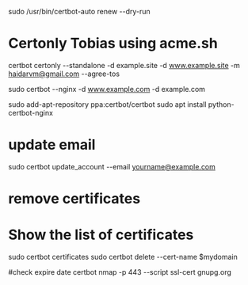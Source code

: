 sudo /usr/bin/certbot-auto renew --dry-run


# Certonly Tobias using acme.sh

certbot certonly --standalone -d example.site -d www.example.site -m haidarvm@gmail.com --agree-tos


sudo certbot --nginx -d www.example.com -d example.com   


sudo add-apt-repository ppa:certbot/certbot
sudo apt install python-certbot-nginx


# update email 
sudo certbot update_account --email yourname@example.com


# remove certificates
# Show the list of certificates
sudo certbot certificates
sudo certbot delete --cert-name $mydomain

#check expire date certbot
nmap -p 443 --script ssl-cert gnupg.org
